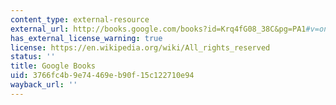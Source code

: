 ```yaml
---
content_type: external-resource
external_url: http://books.google.com/books?id=Krq4fG08_38C&pg=PA1#v=onepage
has_external_license_warning: true
license: https://en.wikipedia.org/wiki/All_rights_reserved
status: ''
title: Google Books
uid: 3766fc4b-9e74-469e-b90f-15c122710e94
wayback_url: ''
---
```

